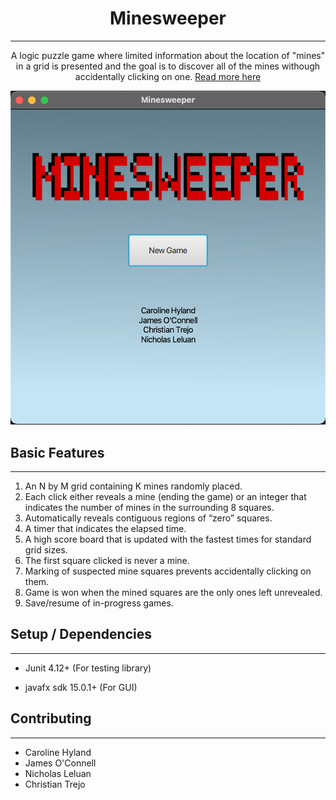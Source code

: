 <p align="center">
  <h1 align="center">Minesweeper</h1>
  <hr>
  <p align="center">
    A logic puzzle game where limited information about the location of "mines" in a grid is presented and the goal is to discover all of the mines withough accidentally clicking on one.
    <a href="https://en.wikipedia.org/wiki/Minesweeper_(video_game)">Read more here</a>
    <br />
  </p>
</p>

![Preview](/assets/img.png)

## Basic Features

***

1. An N by M grid containing K mines randomly placed.
2. Each click either reveals a mine (ending the game) or an integer that indicates the number of mines in the surrounding 8 squares.
3. Automatically reveals contiguous regions of “zero” squares.
4. A timer that indicates the elapsed time.
5. A high score board that is updated with the fastest times for standard grid sizes.
6. The first square clicked is never a mine.
7. Marking of suspected mine squares prevents accidentally clicking on them.
8. Game is won when the mined squares are the only ones left unrevealed.
9. Save/resume of in-progress games.

## Setup / Dependencies

***

* Junit 4.12+ (For testing library)

* javafx sdk 15.0.1+ (For GUI)

## Contributing

***

* Caroline Hyland
* James O'Connell
* Nicholas Leluan
* Christian Trejo
